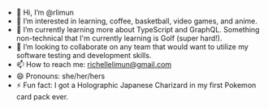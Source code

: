 - 👋 Hi, I’m @rlimun
- 👀 I’m interested in learning, coffee, basketball, video games, and anime.
- 🌱 I’m currently learning more about TypeScript and GraphQL. Something non-technical that I'm currently learning is Golf (super hard!).
- 💞️ I’m looking to collaborate on any team that would want to utilize my software testing and development skills.
- 📫 How to reach me: richellelimun@gmail.com
- 😄 Pronouns: she/her/hers
- ⚡ Fun fact: I got a Holographic Japanese Charizard in my first Pokemon card pack ever.

<!---
rlimun/rlimun is a ✨ special ✨ repository because its `README.md` (this file) appears on your GitHub profile.
You can click the Preview link to take a look at your changes.
--->
